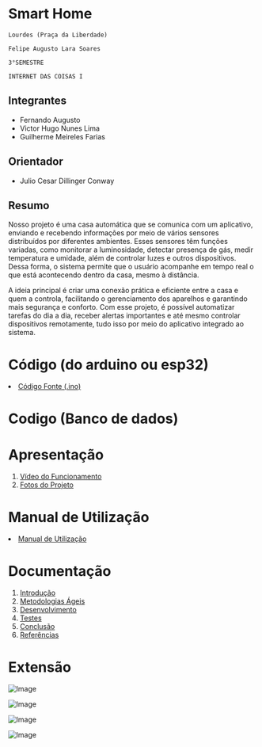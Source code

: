 # Smart Home

`Lourdes (Praça da Liberdade)`

`Felipe Augusto Lara Soares`

`3°SEMESTRE`

`INTERNET DAS COISAS I`


## Integrantes

* Fernando Augusto
* Victor Hugo Nunes Lima
* Guilherme Meireles Farias


## Orientador

* Julio Cesar Dillinger Conway

## Resumo

Nosso projeto é uma casa automática que se comunica com um aplicativo, enviando e recebendo informações por meio de vários sensores distribuídos por diferentes ambientes. Esses sensores têm funções variadas, como monitorar a luminosidade, detectar presença de gás, medir temperatura e umidade, além de controlar luzes e outros dispositivos. Dessa forma, o sistema permite que o usuário acompanhe em tempo real o que está acontecendo dentro da casa, mesmo à distância.

A ideia principal é criar uma conexão prática e eficiente entre a casa e quem a controla, facilitando o gerenciamento dos aparelhos e garantindo mais segurança e conforto. Com esse projeto, é possível automatizar tarefas do dia a dia, receber alertas importantes e até mesmo controlar dispositivos remotamente, tudo isso por meio do aplicativo integrado ao sistema.

# Código (do arduino ou esp32)

<li><a href="Codigo/README.md"> Código Fonte (.ino)</a></li>

# Codigo (Banco de dados)


# Apresentação

<ol>
<li><a href="Apresentacao/README.md"> Vídeo do Funcionamento</a></li>
<li><a href="Apresentacao/README.md"> Fotos do Projeto</a></li>
</ol>

# Manual de Utilização

<li><a href="Manual/manual de utilização.md"> Manual de Utilização</a></li>


# Documentação

<ol>
<li><a href="Documentacao/01-Introducão.md"> Introdução</a></li>
<li><a href="Documentacao/02-Metodologias Ágeis.md"> Metodologias Ágeis</a></li>
<li><a href="Documentacao/03-Desenvolvimento.md"> Desenvolvimento </a></li>
<li><a href="Documentacao/04-Testes.md"> Testes </a></li>
<li><a href="Documentacao/05-Conclusão.md"> Conclusão </a></li>
<li><a href="Documentacao/06-Referências.md"> Referências </a></li>
</ol>

# Extensão

![Image](https://github.com/user-attachments/assets/d1a63731-c9b2-42c6-8264-c6b76f227cf1)

![Image](https://github.com/user-attachments/assets/b958c02c-f2cb-4a4a-b6e5-b28c6e41389f)

![Image](https://github.com/user-attachments/assets/cb3ae838-148f-41ea-8451-065ec3e61e12)

![Image](https://github.com/user-attachments/assets/a7c38000-36cf-4672-bd2b-59266f7acbc5)




